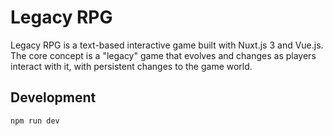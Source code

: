 # Legacy RPG

Legacy RPG is a text-based interactive game built with Nuxt.js 3 and Vue.js. The core concept is a "legacy" game that evolves and changes as players interact with it, with persistent changes to the game world.

## Development

```bash
npm run dev
```